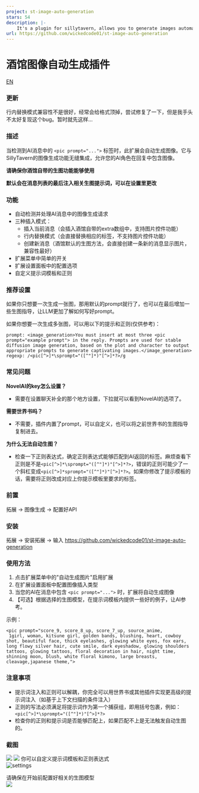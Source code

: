 ```yaml
---
project: st-image-auto-generation
stars: 54
description: |-
    It's a plugin for sillytavern, allows you to generate images automatically.
url: https://github.com/wickedcode01/st-image-auto-generation
---
```


# 酒馆图像自动生成插件

[EN](./README_EN.md)

### 更新

行内替换模式兼容性不是很好，经常会给格式顶掉，尝试修复了一下，但是我手头不太好复现这个bug。暂时就先这样...

### 描述

当检测到AI消息中的 `<pic prompt="...">` 标签时，此扩展会自动生成图像。它与SillyTavern的图像生成功能无缝集成，允许您的AI角色在回复中包含图像。

**请确保你酒馆自带的生图功能能够使用**

**默认会在消息列表的最后注入相关生图提示词，可以在设置里更改**

### 功能

- 自动检测并处理AI消息中的图像生成请求
- 三种插入模式：
  - 插入当前消息（会插入酒馆自带的extra数组中，支持图片控件功能）
  - 行内替换模式（会直接替换相应的标签，不支持图片控件功能）
  - 创建新消息（酒馆默认的生图方法，会直接创建一条新的消息显示图片，兼容性最好）
- 扩展菜单中简单的开关
- 扩展设置面板中的配置选项
- 自定义提示词模板和正则

### 推荐设置

如果你只想要一次生成一张图，那用默认的prompt就行了，也可以在最后增加一些生图指导，让LLM更加了解如何写好prompt。

如果你想要一次生成多张图，可以用以下的提示和正则(仅供参考)：

```
prompt: <image_generation>You must insert at most three <pic prompt="example prompt"> in the reply. Prompts are used for stable diffusion image generation, based on the plot and character to output appropriate prompts to generate captivating images.</image_generation>
regexp: /<pic[^>]*\sprompt="([^"]*)"[^>]*?>/g
```

### 常见问题

**NovelAI的key怎么设置？**

- 需要在设置聊天补全的那个地方设置，下拉就可以看到NovelAI的选项了。

**需要世界书吗？**

- 不需要，插件内置了prompt，可以自定义，也可以将之前世界书的生图指导复制进去。

**为什么无法自动生图？**

- 检查一下正则表达式，确定正则表达式能够匹配到AI返回的标签。麻烦查看下正则是不是`<pic[^>]*\sprompt="([^"]*)"[^>]*?>`，错误的正则可能少了一个斜杠变成`<pic[^>]*sprompt="([^"]*)"[^>]*?>`。如果你修改了提示模板的话，需要将正则改成对应上你提示模板里要求的标签。

### 前置

拓展 -> 图像生成 -> 配置好API<br>

### 安装

拓展 -> 安装拓展 -> 输入 https://github.com/wickedcode01/st-image-auto-generation

### 使用方法

1. 点击扩展菜单中的"自动生成图片"启用扩展
2. 在扩展设置面板中配置图像插入类型
3. 当您的AI在消息中包含 `<pic prompt="...">` 时，扩展将自动生成图像
4. 【可选】根据选择的生图模型，在提示词模板内提供一些好的例子，让AI参考。

示例：

```
<pic prompt="score_9, score_8_up, score_7_up, source_anime,
 1girl, woman, kitsune girl, golden bands, blushing, heart, cowboy shot, beautiful face, thick eyelashes, glowing white eyes, fox ears, long flowy silver hair, cute smile, dark eyeshadow, glowing shoulders tattoos, glowing tattoos, floral decoration in hair, night time, shinning moon, blush, white floral kimono, large breasts, cleavage,japanese theme,">
```

### 注意事项

- 提示词注入和正则可以解耦，你完全可以用世界书或其他插件实现更高级的提示词注入（如基于上下文扫描的条件注入）
- 正则的写法必须满足将提示词作为第一个捕获组，即用括号包裹，例如：`<pic[^>]*\sprompt="([^"]*)"[^>]*?>`
- 检查你的正则和提示词是否能够匹配上，如果匹配不上是无法触发自动生图的。

### 截图

![](./dist/Screenshot%202025-05-25%20151108.png)
![](./dist/Screenshot%202025-05-25%20144831.png)
你可以自定义提示词模板和正则表达式<br>
![settings](./dist/screenshot2.png)

请确保在开始前配置好相关的生图模型<br>
![](./dist/Screenshot%202025-05-23%20141239.png)

